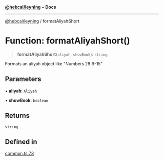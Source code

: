 [**@hebcal/leyning**](../README.md) • **Docs**

***

[@hebcal/leyning](../globals.md) / formatAliyahShort

# Function: formatAliyahShort()

> **formatAliyahShort**(`aliyah`, `showBook`): `string`

Formats an aliyah object like "Numbers 28:9-15"

## Parameters

• **aliyah**: [`Aliyah`](../type-aliases/Aliyah.md)

• **showBook**: `boolean`

## Returns

`string`

## Defined in

[common.ts:73](https://github.com/hebcal/hebcal-leyning/blob/40b5eb1606b3ea086311ad0bbcf740bb6031ecb8/src/common.ts#L73)
